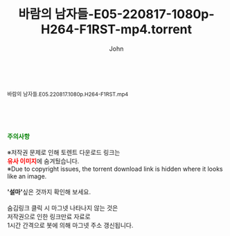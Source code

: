 ﻿---
layout: post
title:  "바람의 남자들-E05-220817-1080p-H264-F1RST-mp4.torrent"
author: John
categories: [ 방송/음악 ]
tags: [  ]
image:  
description: "바람의 남자들-E05-220817-1080p-H264-F1RST-mp4 torrent 정보 공유"
toc: true
toc_sticky: true
---

<br>
<div class="view-img">
<a class="view_image" href="http://torrentmobile62.com/bbs/view_image.php?fn=%2Fdata%2Ffile%2Fmusic%2F3735183265_fCwMraV7_3c062c37fa7b7bbea75dc3fe4a1461bb39ae7e42.jpg" target="_blank"><img alt="" class="img-tag" content="http://torrentmobile62.com/data/file/music/3735183265_fCwMraV7_3c062c37fa7b7bbea75dc3fe4a1461bb39ae7e42.jpg" itemprop="image" src="http://torrentmobile62.com/data/file/music/thumb-3735183265_fCwMraV7_3c062c37fa7b7bbea75dc3fe4a1461bb39ae7e42_835x2244.jpg"/></a></div><div class="view-content" itemprop="description">
<p><span style="font-size:12px;">바람의 남자들.E05.220817.1080p.H264-F1RST.mp4</span> </p> </div>
    
<br><br><br>
<p data-ke-size="size16"><b><span style="color: green;">주의사항</span></b><br /><br />※저작권 문제로 인해 토렌트 다운로드 링크는<br /><b><span style="color: red;">유사 이미지</span></b>에 숨겨뒀습니다.<br />※Due to copyright issues, the torrent download link is hidden where it looks like an image.<br /><br /><b>'설마'</b>싶은 것까지 확인해 보세요.<br /><br />숨김링크 클릭 시 마그넷 나타나지 않는 것은<br />저작권으로 인한 링크만료 자료로<br />1시간 간격으로 봇에 의해 마그넷 주소 갱신됩니다.</p>
